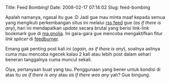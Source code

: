 Title: Feed Bombing!
Date: 2008-02-17 07:14:02
Slug: feed-bombing

Apalah namanya, ngasal itu gue :D
Jadi gue mau minta maaf kepada semua yang mengikuti perkembangan situs ini melalui [rss feed](http://feeds.feedburner.com/kriwil) gue (_as if there is any_), hari ini mendapatkan _update_ secara brutal yang berisi link-link bookmark gue di [ma.gnolia](http://ma.gnolia.com/people/kriwil). Ini gara-gara gue mencoba mengaktifkan fitur _link splicer_ di [feedburner](http://feedburner.com).

Emang gak penting post kali ini (_again, as if there is any_), soalnya aslinya cuma mau mencoba ngecek kalau 2 kali atau lebih post dalam sehari beneran tanggalnya cuma muncul sekali.

Oiya, pertanyaan buat yang tau. Penggunaan yang bener untuk kondisi di atas itu _as if there *is* any_ atau _as if there *was* any_ yah? Gue bingung.